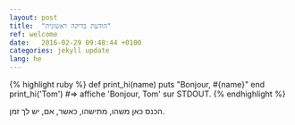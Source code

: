 ```yaml
---
layout: post
title:  "הודעת בדיקה ראשונית"
ref: welcome
date:   2016-02-29 09:48:44 +0100
categories: jekyll update
lang: he
---
```

{% highlight ruby %}
def print_hi(name)
  puts "Bonjour, #{name}"
end
print_hi('Tom')
#=> affiche 'Bonjour, Tom' sur STDOUT.
{% endhighlight %}

הכנס כאן משהו, מתישהו, כאשר, אם, יש לך זמן.